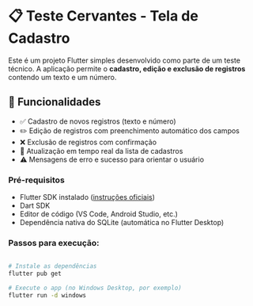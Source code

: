 # 📋 Teste Cervantes - Tela de Cadastro

Este é um projeto Flutter simples desenvolvido como parte de um teste técnico. A aplicação permite o **cadastro, edição e exclusão de registros** contendo um texto e um número.

## 🚀 Funcionalidades

- ✅ Cadastro de novos registros (texto e número)
- ✏️ Edição de registros com preenchimento automático dos campos
- ❌ Exclusão de registros com confirmação
- 🔄 Atualização em tempo real da lista de cadastros
- ⚠️ Mensagens de erro e sucesso para orientar o usuário

### Pré-requisitos
- Flutter SDK instalado ([instruções oficiais](https://docs.flutter.dev/get-started/install))
- Dart SDK
- Editor de código (VS Code, Android Studio, etc.)
- Dependência nativa do SQLite (automática no Flutter Desktop)



### Passos para execução:

```bash

# Instale as dependências
flutter pub get

# Execute o app (no Windows Desktop, por exemplo)
flutter run -d windows
